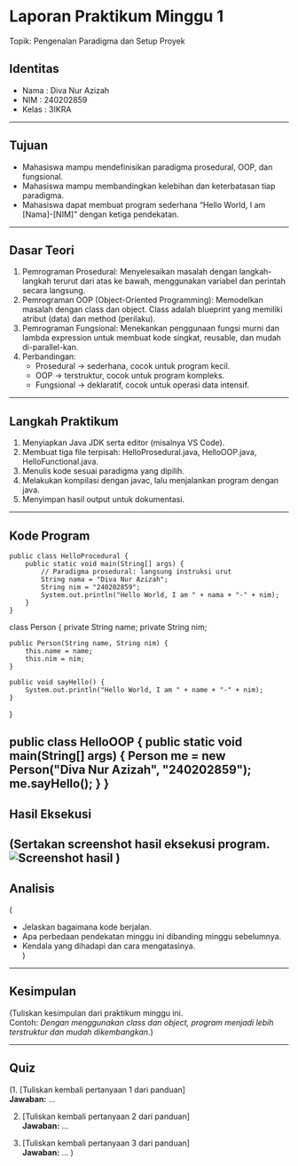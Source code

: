 # Laporan Praktikum Minggu 1
Topik: Pengenalan Paradigma dan Setup Proyek

## Identitas
- Nama  : Diva Nur Azizah
- NIM   : 240202859
- Kelas : 3IKRA

---

## Tujuan
- Mahasiswa mampu mendefinisikan paradigma prosedural, OOP, dan fungsional.
- Mahasiswa mampu membandingkan kelebihan dan keterbatasan tiap paradigma.
- Mahasiswa dapat membuat program sederhana “Hello World, I am [Nama]-[NIM]” dengan ketiga pendekatan.

---

## Dasar Teori  
1. Pemrograman Prosedural: Menyelesaikan masalah dengan langkah-langkah terurut dari atas ke bawah, menggunakan variabel dan perintah secara langsung.
2. Pemrograman OOP (Object-Oriented Programming): Memodelkan masalah dengan class dan object. Class adalah blueprint yang memiliki atribut (data) dan method (perilaku).
3. Pemrograman Fungsional: Menekankan penggunaan fungsi murni dan lambda expression untuk membuat kode singkat, reusable, dan mudah di-parallel-kan.
4. Perbandingan:
   - Prosedural → sederhana, cocok untuk program kecil.
   - OOP → terstruktur, cocok untuk program kompleks.
   - Fungsional → deklaratif, cocok untuk operasi data intensif.

---

## Langkah Praktikum

1. Menyiapkan Java JDK serta editor (misalnya VS Code).  
2. Membuat tiga file terpisah: HelloProsedural.java, HelloOOP.java, HelloFunctional.java.  
3. Menulis kode sesuai paradigma yang dipilih.
4. Melakukan kompilasi dengan javac, lalu menjalankan program dengan java.
5. Menyimpan hasil output untuk dokumentasi.

---

## Kode Program
  
```
public class HelloProcedural {
    public static void main(String[] args) {
        // Paradigma prosedural: langsung instruksi urut
        String nama = "Diva Nur Azizah";
        String nim = "240202859";
        System.out.println("Hello World, I am " + nama + "-" + nim);
    }
}

```
class Person {
    private String name;
    private String nim;

    public Person(String name, String nim) {
        this.name = name;
        this.nim = nim;
    }

    public void sayHello() {
        System.out.println("Hello World, I am " + name + "-" + nim);
    }
}

public class HelloOOP {
    public static void main(String[] args) {
        Person me = new Person("Diva Nur Azizah", "240202859");
        me.sayHello();
    }
}
---

## Hasil Eksekusi
(Sertakan screenshot hasil eksekusi program.  
![Screenshot hasil](screenshots/hasil.png)
)
---

## Analisis
(
- Jelaskan bagaimana kode berjalan.  
- Apa perbedaan pendekatan minggu ini dibanding minggu sebelumnya.  
- Kendala yang dihadapi dan cara mengatasinya.  
)
---

## Kesimpulan
(Tuliskan kesimpulan dari praktikum minggu ini.  
Contoh: *Dengan menggunakan class dan object, program menjadi lebih terstruktur dan mudah dikembangkan.*)

---

## Quiz
(1. [Tuliskan kembali pertanyaan 1 dari panduan]  
   **Jawaban:** …  

2. [Tuliskan kembali pertanyaan 2 dari panduan]  
   **Jawaban:** …  

3. [Tuliskan kembali pertanyaan 3 dari panduan]  
   **Jawaban:** …  )
